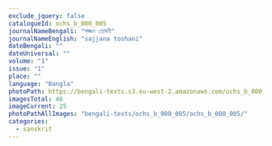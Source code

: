 ```yaml
---
exclude_jquery: false
catalogueId: ochs_b_000_005
journalNameBengali: "সজ্জন তোষণী"
journalNameEnglish: "sajjana toshani"
dateBengali: "" 
dateUniversal: "" 
volume: "1"
issue: "1"
place: ""
language: "Bangla"
photoPath: https://bengali-texts.s3.eu-west-2.amazonaws.com/ochs_b_000_005/split/_0000000000000000000000000000000000000000000025.pdf
imagesTotal: 46
imageCurrent: 25
photoPathAllImages: "bengali-texts/ochs_b_000_005/ochs_b_000_005/"
categories:
  - sanskrit
---
```


